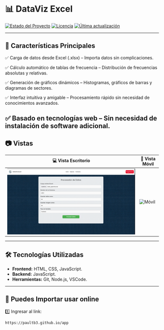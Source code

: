# 📊 DataViz Excel

[![Estado del Proyecto](https://img.shields.io/badge/Estado-En%20Desarrollo-blue)]()
[![Licencia](https://img.shields.io/badge/Licencia-MIT-green)]()
[![Última actualización](https://img.shields.io/github/last-commit/usuario/repositorio)]()

---

## 🌟 Características Principales

✅ Carga de datos desde Excel (.xlsx) – Importa datos sin complicaciones.

✅ Cálculo automático de tablas de frecuencia – Distribución de frecuencias absolutas y relativas.

✅ Generación de gráficos dinámicos – Histogramas, gráficos de barras y diagramas de sectores.

✅ Interfaz intuitiva y amigable – Procesamiento rápido sin necesidad de conocimientos avanzados.

## ✅ Basado en tecnologías web – Sin necesidad de instalación de software adicional.

## 📷 Vistas

| 💻 Vista Escritorio                           | 📱 Vista Móvil                                |
| --------------------------------------------- | --------------------------------------------- |
| ![Escritorio](./assets/images/escritorio.png) | ![Móvil](https://via.placeholder.com/150x250) |

---

## 🛠️ Tecnologías Utilizadas

- **Frontend:** HTML, CSS, JavaScript.
- **Backend:** JavaScript.
- **Herramientas:** Git, Node.js, VSCode.

---

## 🚀 Puedes Importar usar online

1️⃣ Ingresar al link:

```bash
https://paultb3.github.io/app

```
